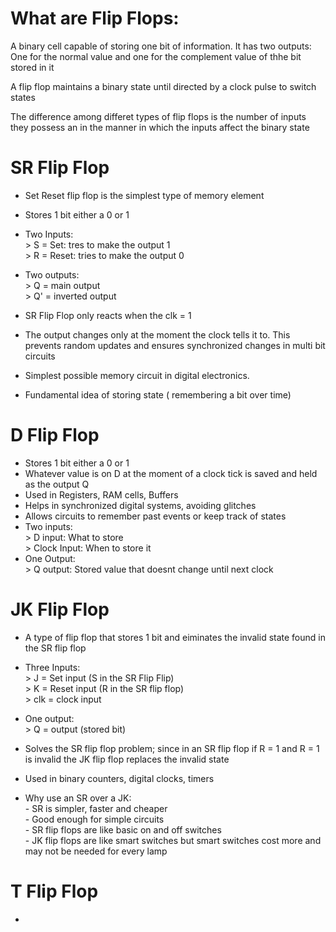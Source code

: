 # What are Flip Flops:
  A binary cell capable of storing one bit of information. 
  It has two outputs: <br>
       One for the normal value and one for the complement value of thhe bit stored in it <br>

  A flip flop maintains a binary state until directed by a clock pulse to switch states

  The difference among differet types of flip flops is the number of inputs they possess an in the manner in which the inputs affect the binary state

# SR Flip Flop
- Set Reset flip flop is the simplest type of memory element
- Stores 1 bit either a 0 or 1
- Two Inputs: <br>
      > S = Set: tres to make the output 1 <br>
      > R = Reset: tries to make the output 0 <br>

- Two outputs: <br>
      > Q = main output <br>
      > Q' = inverted output <br>
    
- SR Flip Flop only reacts when the clk = 1
- The output changes only at the moment the clock tells it to. This prevents random updates and ensures synchronized
changes in multi bit circuits
- Simplest possible memory circuit in digital electronics.
- Fundamental idea of storing state ( remembering a bit over time)

# D Flip Flop
- Stores 1 bit either a 0 or 1
- Whatever value is on D at the moment of a clock tick is saved and held as the output Q
- Used in Registers, RAM cells, Buffers
- Helps in synchronized digital systems, avoiding glitches
- Allows circuits to remember past events or keep track of states
- Two inputs: <br>
      > D input: What to store <br>
      > Clock Input: When to store it 
- One Output: <br>
      > Q output: Stored value that doesnt change until next clock


# JK Flip Flop
- A type of flip flop that stores 1 bit and eiminates the invalid state found in the SR flip flop
- Three Inputs: <br>
      > J = Set input (S in the SR Flip Flip) <br>
      > K = Reset input (R in the SR flip flop) <br>
      > clk = clock input

- One output: <br>
      > Q = output (stored bit)

- Solves the SR flip flop problem; since in an SR flip flop if R = 1 and R = 1 is invalid the JK flip flop
replaces the invalid state
- Used in binary counters, digital clocks, timers
- Why use an SR over a JK: <br>
      - SR is simpler, faster and cheaper <br>
      - Good enough for simple circuits <br>
      - SR flip flops are like basic on and off switches <br>
      - JK flip flops are like smart switches but smart switches cost more and may not be needed for every lamp

# T Flip Flop
- 

